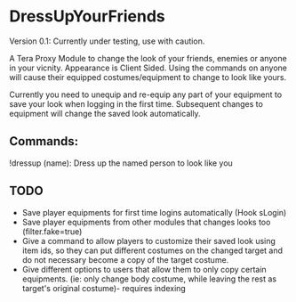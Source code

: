 # DressUpYourFriends
Version 0.1: Currently under testing, use with caution. 

A Tera Proxy Module to change the look of your friends, enemies or anyone in your vicnity. Appearance is Client Sided. Using the commands on anyone will cause their equipped costumes/equipment to change to look like yours.

Currently you need to unequip and re-equip any part of your equipment to save your look when logging in the first time. Subsequent changes to equipment will change the saved look automatically. 

## Commands:
!dressup (name): Dress up the named person to look like you


## TODO
- Save player equipments for first time logins automatically (Hook sLogin)
- Save player equipments from other modules that changes looks too (filter.fake=true)
- Give a command to allow players to customize their saved look using item ids, so they can put different costumes on the changed target and do not necessary become a copy of the target costume.
- Give different options to users that allow them to only copy certain equipments. (ie: only change body costume, while leaving the rest as target's original costume)- requires indexing 
